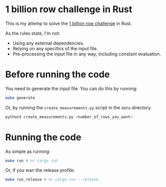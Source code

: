 # 1 billion row challenge in Rust

This is my attemp to solve the [1 billion row challenge](https://github.com/gunnarmorling/1brc) in Rust.

As the rules state, I'm not:

- Using any external dependencies.
- Relying on any specifics of the input file.
- Pre-processing the input file in any way, including constant evaluation.

# Before running the code

You need to generate the input file. You can do this by running:

```bash
make generate
```

Or, by running the `create_measurements.py` script in the `data` directory.

```bash
python3 create_measurements.py <number_of_rows_you_want>
```

# Running the code

As simple as running:

```bash
make run # or cargo run
```

Or, if you wan the release profile:

```bash
make run_release # or cargo run --release
```
